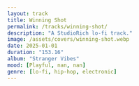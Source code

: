```yaml
---
layout: track
title: Winning Shot
permalink: /tracks/winning-shot/
description: "A StudioRich lo-fi track."
image: /assets/covers/winning-shot.webp
date: 2025-01-01
duration: "153.16"
album: "Stranger Vibes"
mood: [Playful, nan, nan]
genre: [lo-fi, hip-hop, electronic]
---
```

